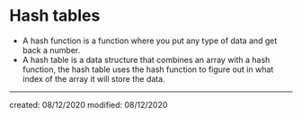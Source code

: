 # Hash tables
- A hash function is a function where you put any type of data and get back a number.
- A hash table is a data structure that combines an array with a hash function, the hash table uses the hash function to figure out in what index of the array it will store the data.

---

created: 08/12/2020
modified: 08/12/2020
